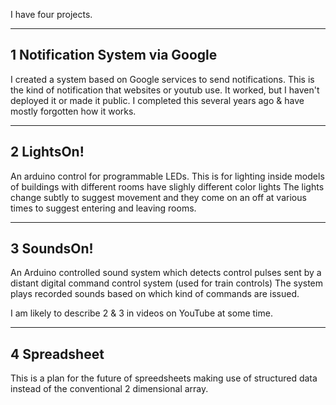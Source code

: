 I have four projects.

---
1 Notification System via Google
---
I created a system based on Google services to send notifications. This is the kind of notification that websites or youtub use.
It worked, but I haven't deployed it or made it public. I completed this several years ago & have mostly forgotten how it works.

---
2 LightsOn!
----
An arduino control for programmable LEDs. This is for lighting inside models of buildings with different rooms have slighly different color lights
The lights change subtly to suggest movement and they come on an off at various times to suggest entering and leaving rooms.

---
3 SoundsOn!
----
An Arduino controlled sound system which detects control pulses sent by a distant digital command control system (used for train controls)
The system plays recorded sounds based on which kind of commands are issued.

I am likely to describe 2 & 3 in videos on YouTube at some time.


---
4 Spreadsheet
---

This is a plan for the future of spreedsheets making use of structured data instead of the conventional 2 dimensional array.




<!---
Love-Liberty/Love-Liberty is a ✨ special ✨ repository because its `README.md` (this file) appears on your GitHub profile.
You can click the Preview link to take a look at your changes.
--->
